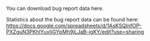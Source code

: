You can download bug report data here. 




















Statistics about the bug report data can be found here:
https://docs.google.com/spreadsheets/d/1AsKSQInfOP-PXZguN3PKhlYuvIjGYpMh9jLJaB-igKY/edit?usp=sharing
